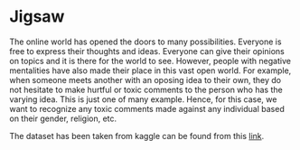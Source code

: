 # Jigsaw

The online world has opened the doors to many possibilities. Everyone is free to express their thoughts and ideas. Everyone can give their opinions on topics and it is there for the world to see. However, people with negative mentalities have also made their place in this vast open world. For example, when someone meets another with an oposing idea to their own, they do not hesitate to make hurtful or toxic comments to the person who has the varying idea. This is just one of many example. Hence, for this case, we want to recognize any toxic comments made against any individual based on their gender, religion, etc. 

The dataset has been taken from kaggle can be found from this [link](https://www.kaggle.com/c/jigsaw-unintended-bias-in-toxicity-classification/data).
